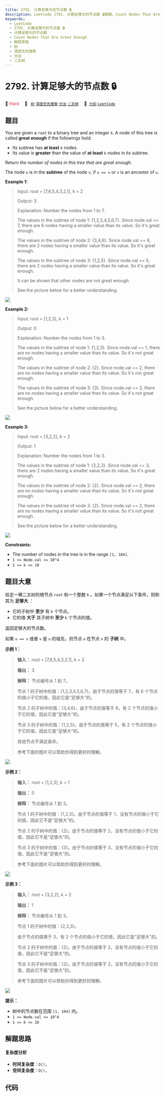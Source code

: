 ```yaml
---
title: 2792. 计算足够大的节点数 🔒
description: LeetCode 2792. 计算足够大的节点数 🔒题解，Count Nodes That Are Great Enough，包含解题思路、复杂度分析以及完整的 JavaScript 代码实现。
keywords:
  - LeetCode
  - 2792. 计算足够大的节点数 🔒
  - 计算足够大的节点数
  - Count Nodes That Are Great Enough
  - 解题思路
  - 树
  - 深度优先搜索
  - 分治
  - 二叉树
---
```


# 2792. 计算足够大的节点数 🔒

🔴 <font color=#ff334b>Hard</font>&emsp; 🔖&ensp; [`树`](/tag/tree.md) [`深度优先搜索`](/tag/depth-first-search.md) [`分治`](/tag/divide-and-conquer.md) [`二叉树`](/tag/binary-tree.md)&emsp; 🔗&ensp;[`力扣`](https://leetcode.cn/problems/count-nodes-that-are-great-enough) [`LeetCode`](https://leetcode.com/problems/count-nodes-that-are-great-enough)

## 题目

You are given a `root` to a binary tree and an integer `k`. A node of this
tree is called **great enough** if the followings hold:

  * Its subtree has **at least** `k` nodes.
  * Its value is **greater** than the value of **at least** `k` nodes in its subtree.

Return _the number of nodes in this tree that are great enough._

The node `u` is in the **subtree** of the node `v`, if `u == v` or `v` is an
ancestor of `u`.



**Example 1:**

> Input: root = [7,6,5,4,3,2,1], k = 2
> 
> Output: 3
> 
> Explanation: Number the nodes from 1 to 7.
> 
> The values in the subtree of node 1: {1,2,3,4,5,6,7}. Since node.val == 7, there are 6 nodes having a smaller value than its value. So it's great enough.
> 
> The values in the subtree of node 2: {3,4,6}. Since node.val == 6, there are 2 nodes having a smaller value than its value. So it's great enough.
> 
> The values in the subtree of node 3: {1,2,5}. Since node.val == 5, there are 2 nodes having a smaller value than its value. So it's great enough.
> 
> It can be shown that other nodes are not great enough.
> 
> See the picture below for a better understanding.

![](https://fastly.jsdelivr.net/gh/doocs/leetcode@main/solution/2700-2799/2792.Count%20Nodes%20That%20Are%20Great%20Enough/images/1.png)

**Example 2:**

> Input: root = [1,2,3], k = 1
> 
> Output: 0
> 
> Explanation: Number the nodes from 1 to 3.
> 
> The values in the subtree of node 1: {1,2,3}. Since node.val == 1, there are no nodes having a smaller value than its value. So it's not great enough.
> 
> The values in the subtree of node 2: {2}. Since node.val == 2, there are no nodes having a smaller value than its value. So it's not great enough.
> 
> The values in the subtree of node 3: {3}. Since node.val == 3, there are no nodes having a smaller value than its value. So it's not great enough.
> 
> See the picture below for a better understanding.

![](https://fastly.jsdelivr.net/gh/doocs/leetcode@main/solution/2700-2799/2792.Count%20Nodes%20That%20Are%20Great%20Enough/images/2.png)

**Example 3:**

> Input: root = [3,2,2], k = 2
> 
> Output: 1
> 
> Explanation: Number the nodes from 1 to 3.
> 
> The values in the subtree of node 1: {2,2,3}. Since node.val == 3, there are 2 nodes having a smaller value than its value. So it's great enough.
> 
> The values in the subtree of node 2: {2}. Since node.val == 2, there are no nodes having a smaller value than its value. So it's not great enough.
> 
> The values in the subtree of node 3: {2}. Since node.val == 2, there are no nodes having a smaller value than its value. So it's not great enough.
> 
> See the picture below for a better understanding.

![](https://fastly.jsdelivr.net/gh/doocs/leetcode@main/solution/2700-2799/2792.Count%20Nodes%20That%20Are%20Great%20Enough/images/3.png)



**Constraints:**

  * The number of nodes in the tree is in the range `[1, 104]`. 
  * `1 <= Node.val <= 10^4`
  * `1 <= k <= 10`


## 题目大意

给定一棵二叉树的根节点 `root` 和一个整数 `k` 。如果一个节点满足以下条件，则称其为 **足够大**  ：

  * 它的子树中 **至少** 有 `k` 个节点。
  * 它的值 **大于** 其子树中 **至少** `k` 个节点的值。

返回足够大的节点数。

如果 `u == v` 或者 `v` 是 `u` 的祖先，则节点 `u` 在节点 `v` 的 **子树** 中。



**示例 1：**

> 
> 
> 
> 
> 
> **输入：** root = [7,6,5,4,3,2,1], k = 2
> 
> **输出：** 3
> 
> **解释：** 节点编号从 1 到 7。 
> 
> 节点 1 的子树中的值：{1,2,3,4,5,6,7}。由于节点的值等于 7，有 6 个节点的值小于它的值，因此它是“足够大”的。 
> 
> 节点 2 的子树中的值：{3,4,6}。由于节点的值等于 6，有 2 个节点的值小于它的值，因此它是“足够大”的。 
> 
> 节点 3 的子树中的值：{1,2,5}。由于节点的值等于 5，有 2 个节点的值小于它的值，因此它是“足够大”的。 
> 
> 其他节点不满足条件。 
> 
> 参考下面的图片可以帮助你得到更好的理解。

![](https://fastly.jsdelivr.net/gh/doocs/leetcode@main/solution/2700-2799/2792.Count%20Nodes%20That%20Are%20Great%20Enough/images/1.png)

**示例 2：**

> 
> 
> 
> 
> 
> **输入：** root = [1,2,3], k = 1
> 
> **输出：** 0
> 
> **解释：** 节点编号从 1 到 3。 
> 
> 节点 1 的子树中的值：{1,2,3}。由于节点的值等于 1，没有节点的值小于它的值，因此它不是“足够大”的。 
> 
> 节点 2 的子树中的值：{2}。由于节点的值等于 2，没有节点的值小于它的值，因此它不是“足够大”的。 
> 
> 节点 3 的子树中的值：{3}。由于节点的值等于 3，没有节点的值小于它的值，因此它不是“足够大”的。 
> 
> 参考下面的图片可以帮助你得到更好的理解。
> 
> 

![](https://fastly.jsdelivr.net/gh/doocs/leetcode@main/solution/2700-2799/2792.Count%20Nodes%20That%20Are%20Great%20Enough/images/2.png)

**示例 3：**

> 
> 
> 
> 
> 
> **输入：** root = [3,2,2], k = 2
> 
> **输出：** 1
> 
> **解释：** 节点编号从 1 到 3。 
> 
> 节点 1 的子树中的值：{2,2,3}。
> 
> 由于节点的值等于 3，有 2 个节点的值小于它的值，因此它是“足够大”的。 
> 
> 节点 2 的子树中的值：{2}。由于节点的值等于 2，没有节点的值小于它的值，因此它不是“足够大”的。 
> 
> 节点 3 的子树中的值：{2}。由于节点的值等于 2，没有节点的值小于它的值，因此它不是“足够大”的。 
> 
> 参考下面的图片可以帮助你得到更好的理解。
> 
> 

![](https://fastly.jsdelivr.net/gh/doocs/leetcode@main/solution/2700-2799/2792.Count%20Nodes%20That%20Are%20Great%20Enough/images/3.png)



**提示：**

  * 树中的节点数在范围 `[1, 104]` 内。 
  * `1 <= Node.val <= 10^4`
  * `1 <= k <= 10`


## 解题思路

#### 复杂度分析

- **时间复杂度**：`O()`，
- **空间复杂度**：`O()`，

## 代码

```javascript

```